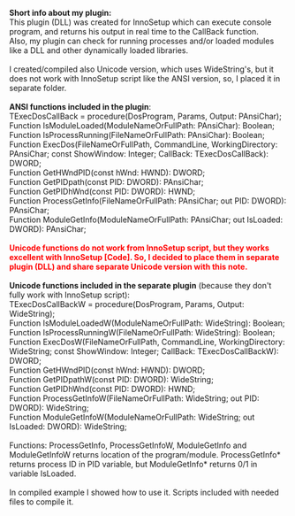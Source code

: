 <b>Short info about my plugin:</b><br>
This plugin (DLL) was created for InnoSetup which can execute console program, and returns his output in real time to the CallBack function.<br>
Also, my plugin can check for running processes and/or loaded modules like a DLL and other dynamically loaded libraries.<br>
<br>
I created/compiled also Unicode version, which uses WideString's, but it does not work with InnoSetup script like the ANSI version, so, I placed it in separate folder.<br>
<br>
<b>ANSI functions included in the plugin</b>:<br>
  TExecDosCallBack = procedure(DosProgram, Params, Output: PAnsiChar);<br>
Function IsModuleLoaded(ModuleNameOrFullPath: PAnsiChar): Boolean;<br>
Function IsProcessRunning(FileNameOrFullPath: PAnsiChar): Boolean;<br>
Function ExecDos(FileNameOrFullPath, CommandLine, WorkingDirectory: PAnsiChar; const ShowWindow: Integer; CallBack: TExecDosCallBack): DWORD;<br>
Function GetHWndPID(const hWnd: HWND): DWORD;<br>
Function GetPIDpath(const PID: DWORD): PAnsiChar;<br>
Function GetPIDhWnd(const PID: DWORD): HWND;<br>
Function ProcessGetInfo(FileNameOrFullPath: PAnsiChar; out PID: DWORD): PAnsiChar;<br>
Function ModuleGetInfo(ModuleNameOrFullPath: PAnsiChar; out IsLoaded: DWORD): PAnsiChar;<br>
<br>
<font color=red><b>Unicode functions do not work from InnoSetup script, but they works excellent with InnoSetup [Code]. So, I decided to place them in separate plugin (DLL) and share separate Unicode version with this note.</font></b><br>
<br>
<b>Unicode functions included in the separate plugin</b> (because they don't fully work with InnoSetup script):<br>
  TExecDosCallBackW = procedure(DosProgram, Params, Output: WideString);<br>
Function IsModuleLoadedW(ModuleNameOrFullPath: WideString): Boolean;<br>
Function IsProcessRunningW(FileNameOrFullPath: WideString): Boolean;<br>
Function ExecDosW(FileNameOrFullPath, CommandLine, WorkingDirectory: WideString; const ShowWindow: Integer; CallBack: TExecDosCallBackW): DWORD;<br>
Function GetHWndPID(const hWnd: HWND): DWORD;<br>
Function GetPIDpathW(const PID: DWORD): WideString;<br>
Function GetPIDhWnd(const PID: DWORD): HWND;<br>
Function ProcessGetInfoW(FileNameOrFullPath: WideString; out PID: DWORD): WideString;<br>
Function ModuleGetInfoW(ModuleNameOrFullPath: WideString; out IsLoaded: DWORD): WideString;<br>
<br>
Functions: ProcessGetInfo, ProcessGetInfoW, ModuleGetInfo and ModuleGetInfoW returns location of the program/module. ProcessGetInfo* returns process ID in PID variable, but ModuleGetInfo* returns 0/1 in variable IsLoaded.<br>
<br>
In compiled example I showed how to use it. Scripts included with needed files to compile it.<br>

